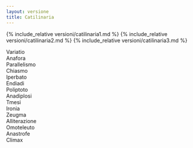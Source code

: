 ```yaml
---
layout: versione
title: Catilinaria
---
```


{% include_relative versioni/catilinaria1.md %}
{% include_relative versioni/catilinaria2.md %}
{% include_relative versioni/catilinaria3.md %}

<div id="trigger-wrapper">
    <div class="trigger variatio">Variatio</div>
    <div class="trigger anafora">Anafora</div>
    <div class="trigger parallelismo">Parallelismo</div>
    <div class="trigger chiasmo">Chiasmo</div>
    <div class="trigger iperbato">Iperbato</div>
    <div class="trigger endiadi">Endiadi</div>
    <div class="trigger poliptoto">Poliptoto</div>
    <div class="trigger anadiplosi">Anadiplosi</div>
    <div class="trigger tmesi">Tmesi</div>
    <div class="trigger ironia">Ironia</div>
    <div class="trigger zeugma">Zeugma</div>
    <div class="trigger alliterazione">Alliterazione</div>
    <div class="trigger omoteleuto">Omoteleuto</div>
    <div class="trigger anastrofe">Anastrofe</div>
    <div class="trigger climax">Climax</div>
</div>
